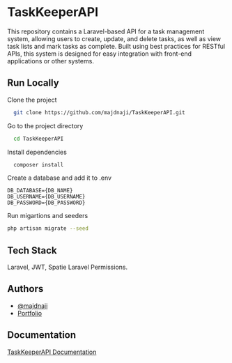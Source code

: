 
# TaskKeeperAPI

This repository contains a Laravel-based API for a task management system, allowing users to create, update, and delete tasks, as well as view task lists and mark tasks as complete. Built using best practices for RESTful APIs, this system is designed for easy integration with front-end applications or other systems.





## Run Locally

Clone the project

```bash
  git clone https://github.com/majdnaji/TaskKeeperAPI.git
```

Go to the project directory

```bash
  cd TaskKeeperAPI
```

Install dependencies

```bash
  composer install
```

Create a database and add it to .env
```
DB_DATABASE={DB_NAME}
DB_USERNAME={DB_USERNAME}
DB_PASSWORD={DB_PASSWORD}
```
Run migartions and seeders
```bash
php artisan migrate --seed
```

## Tech Stack

Laravel, JWT, Spatie Laravel Permissions.


## Authors

- [@majdnaji](https://www.github.com/majdnaji)
- [Portfolio](https://majdnaji.com)

## Documentation
[TaskKeeperAPI Documentation](https://elements.getpostman.com/redirect?entityId=8691292-44d9df32-d5f3-4dd3-934c-b097132e6b65&entityType=collection)
